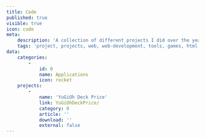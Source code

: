 ```yaml
---
title: Code
published: true
visible: true
icon: code
meta:
    description: 'A collection of different projects I did over the years. Includes all kind of project types like libraries, web-apps, interfaces or just small experiments.'
    tags: 'project, projects, web, web-development, tools, games, html, css, js, php, sql'
data:
    categories:
        -
            id: 0
            name: Applications
            icon: rocket
    projects:
        -
            name: 'YuGiOh Deck Price'
            link: YuGiOhDeckPrice/
            category: 0
            article: ''
            download: ''
            external: false
---
```

